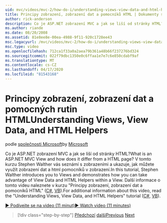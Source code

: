 ```yaml
---
uid: mvc/videos/mvc-2/how-do-i/understanding-views-view-data-and-html-helpers
title: Principy zobrazení, zobrazení dat a pomocníků HTML | Dokumenty společnosti Microsoft
author: rick-anderson
description: Co je ASP.NET zobrazení MVC a jak se liší od stránky HTML? V tomto tutoriálu, Stephen Walther vás seznámí názory a ukazuje, jak můžete t ...
ms.author: riande
ms.date: 08/20/2008
ms.assetid: 81e8ee8e-00ea-4988-9f11-920c1728ee43
msc.legacyurl: /mvc/videos/mvc-2/how-do-i/understanding-views-view-data-and-html-helpers
msc.type: video
ms.openlocfilehash: 712ca1f33a0a2aea79b361a48b66f237276bd324
ms.sourcegitcommit: 022f79dbc1350e0c6ffaa1e7e7c6e850cdabf9af
ms.translationtype: MT
ms.contentlocale: cs-CZ
ms.lasthandoff: 04/17/2020
ms.locfileid: "81543168"
---
```

# <a name="understanding-views-view-data-and-html-helpers"></a><span data-ttu-id="a8e19-104">Principy zobrazení, zobrazení dat a pomocných rutin HTML</span><span class="sxs-lookup"><span data-stu-id="a8e19-104">Understanding Views, View Data, and HTML Helpers</span></span>

<span data-ttu-id="a8e19-105">podle [společnosti Microsoft](https://github.com/microsoft)</span><span class="sxs-lookup"><span data-stu-id="a8e19-105">by [Microsoft](https://github.com/microsoft)</span></span>

<span data-ttu-id="a8e19-106">Co je ASP.NET zobrazení MVC a jak se liší od stránky HTML?</span><span class="sxs-lookup"><span data-stu-id="a8e19-106">What is an ASP.NET MVC View and how does it differ from a HTML page?</span></span> <span data-ttu-id="a8e19-107">V tomto kurzu Stephen Walther vás seznámí s zobrazeními a ukazuje, jak můžete využít zobrazení dat a html pomocníků v zobrazení.</span><span class="sxs-lookup"><span data-stu-id="a8e19-107">In this tutorial, Stephen Walther introduces you to Views and demonstrates how you can take advantage of View Data and HTML Helpers within a View.</span></span> <span data-ttu-id="a8e19-108">Další informace o tomto videu naleznete v kurzu "Principy zobrazení, zobrazení dat a pomocníků HTML" ([C#](../../../overview/older-versions-1/views/asp-net-mvc-views-overview-cs.md), [VB](../../../overview/older-versions-1/views/asp-net-mvc-views-overview-vb.md)).</span><span class="sxs-lookup"><span data-stu-id="a8e19-108">For additional information about this video, read the "Understanding Views, View Data, and HTML Helpers" tutorial ([C#](../../../overview/older-versions-1/views/asp-net-mvc-views-overview-cs.md), [VB](../../../overview/older-versions-1/views/asp-net-mvc-views-overview-vb.md)).</span></span>

[<span data-ttu-id="a8e19-109">&#9654; Podívejte se na video (11 minut)</span><span class="sxs-lookup"><span data-stu-id="a8e19-109">&#9654; Watch video (11 minutes)</span></span>](https://channel9.msdn.com/Blogs/ASP-NET-Site-Videos/understanding-views-view-data-and-html-helpers)

> [!div class="step-by-step"]
> <span data-ttu-id="a8e19-110">[Předchozí](understanding-controllers-controller-actions-and-action-results.md)
> [další](an-introduction-to-url-routing.md)</span><span class="sxs-lookup"><span data-stu-id="a8e19-110">[Previous](understanding-controllers-controller-actions-and-action-results.md)
[Next](an-introduction-to-url-routing.md)</span></span>
